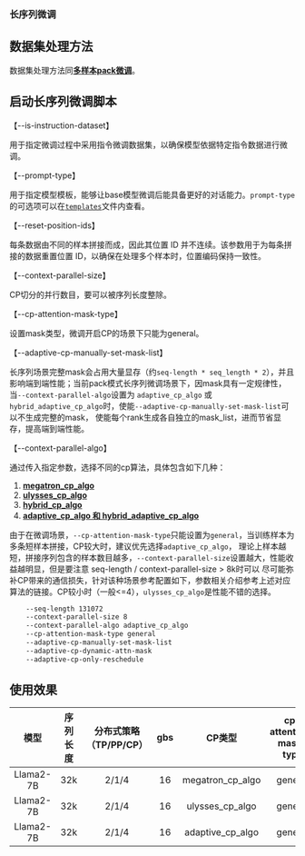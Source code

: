 ### 长序列微调

## 数据集处理方法
数据集处理方法同[**多样本pack微调**](multi-sample_pack_fine-tuning.md)。


## 启动长序列微调脚本

【--is-instruction-dataset】

用于指定微调过程中采用指令微调数据集，以确保模型依据特定指令数据进行微调。

【--prompt-type】

用于指定模型模板，能够让base模型微调后能具备更好的对话能力。`prompt-type`的可选项可以在[`templates`](../../configs/finetune/templates.json)文件内查看。

【--reset-position-ids】

每条数据由不同的样本拼接而成，因此其位置 ID 并不连续。该参数用于为每条拼接的数据重置位置 ID，以确保在处理多个样本时，位置编码保持一致性。

【--context-parallel-size】

CP切分的并行数目，要可以被序列长度整除。

【--cp-attention-mask-type】

设置mask类型，微调开启CP的场景下只能为general。

【--adaptive-cp-manually-set-mask-list】

长序列场景完整mask会占用大量显存（约`seq-length * seq_length * 2`），并且影响端到端性能；当前pack模式长序列微调场景下，因mask具有一定规律性，
当`--context-parallel-algo`设置为 `adaptive_cp_algo` 或 `hybrid_adaptive_cp_algo`时，使能`--adaptive-cp-manually-set-mask-list`可以不生成完整的mask，
使能每个rank生成各自独立的mask_list，进而节省显存，提高端到端性能。

【--context-parallel-algo】

通过传入指定参数，选择不同的cp算法，具体包含如下几种：

1. [**megatron_cp_algo**](https://gitee.com/ascend/MindSpeed/blob/master/docs/features/ring-attention-context-parallel.md)
2. [**ulysses_cp_algo**](https://gitee.com/ascend/MindSpeed/blob/master/docs/features/ulysses-context-parallel.md)
3. [**hybrid_cp_algo**](https://gitee.com/ascend/MindSpeed/blob/master/docs/features/hybrid-context-parallel.md)
4. [**adaptive_cp_algo 和 hybrid_adaptive_cp_algo**](https://gitee.com/ascend/MindSpeed/blob/master/docs/features/adaptive-cp.md)

由于在微调场景，`--cp-attention-mask-type`只能设置为`general`，当训练样本为多条短样本拼接，CP较大时，建议优先选择`adaptive_cp_algo`，
理论上样本越短，拼接序列包含的样本数目越多，`--context-parallel-size`设置越大，性能收益越明显，但是要注意 seq-length / context-parallel-size > 8k时可以
尽可能弥补CP带来的通信损失，针对该种场景参考配置如下，参数相关介绍参考上述对应算法的链接。CP较小时（一般<=4），`ulysses_cp_algo`是性能不错的选择。

```bash
    --seq-length 131072
    --context-parallel-size 8
    --context-parallel-algo adaptive_cp_algo
    --cp-attention-mask-type general
    --adaptive-cp-manually-set-mask-list
    --adaptive-cp-dynamic-attn-mask
    --adaptive-cp-only-reschedule
```

## 使用效果
|    模型     | 序列长度 | 分布式策略（TP/PP/CP） | gbs |       CP类型       | cp-attention-mask-type | reset-position-ids |  显存   | 吞吐 TFLOP/s/GPU |
|:---------:|:----:|:---------------:|:---:|:----------------:|:----------------------:|:------------------:|:-----:|:--------------:|
| Llama2-7B | 32k  |      2/1/4      | 16  | megatron_cp_algo |        general         |        True        | 52777 |     102.7      |
| Llama2-7B | 32k  |      2/1/4      | 16  | ulysses_cp_algo  |        general         |        True        | 53681 |     192.3      |
| Llama2-7B | 32k  |      2/1/4      | 16  | adaptive_cp_algo |        general         |        True        | 52461 |     139.1      |
